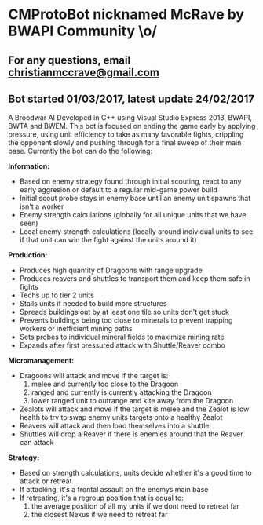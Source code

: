 # CMProtoBot nicknamed McRave by BWAPI Community \o/
## For any questions, email christianmccrave@gmail.com
## Bot started 01/03/2017, latest update 24/02/2017

A Broodwar AI Developed in C++ using Visual Studio Express 2013, BWAPI, BWTA and BWEM. This bot is focused on ending the game early by applying pressure, using unit efficiency to take as many favorable fights, crippling the opponent slowly and pushing through for a final sweep of their main base. Currently the bot can do the following:

**Information:**
- Based on enemy strategy found through initial scouting, react to any early aggresion or default to a regular mid-game power build
- Initial scout probe stays in enemy base until an enemy unit spawns that isn't a worker
- Enemy strength calculations (globally for all unique units that we have seen)
- Local enemy strength calculations (locally around individual units to see if that unit can win the fight against the units around it)

**Production:**
- Produces high quantity of Dragoons with range upgrade
- Produces reavers and shuttles to transport them and keep them safe in fights
- Techs up to tier 2 units
- Stalls units if needed to build more structures
- Spreads buildings out by at least one tile so units don't get stuck
- Prevents buildings being too close to minerals to prevent trapping workers or inefficient mining paths
- Sets probes to individual mineral fields to maximize mining rate
- Expands after first pressured attack with Shuttle/Reaver combo

**Micromanagement:**
- Dragoons will attack and move if the target is:
  1. melee and currently too close to the Dragoon
  2. ranged and currently is currently attacking the Dragoon
  3. lower ranged unit to outrange and kite away from the Dragoon
- Zealots will attack and move if the target is melee and the Zealot is low health to try to swap enemy units targets onto a healthy Zealot
- Reavers will attack and then load themselves into a shuttle
- Shuttles will drop a Reaver if there is enemies around that the Reaver can attack

**Strategy:**
- Based on strength calculations, units decide whether it's a good time to attack or retreat
- If attacking, it's a frontal assault on the enemys main base
- If retreating, it's a regroup position that is equal to:
  1. the average position of all my units if we dont need to retreat far
  2. the closest Nexus if we need to retreat far
